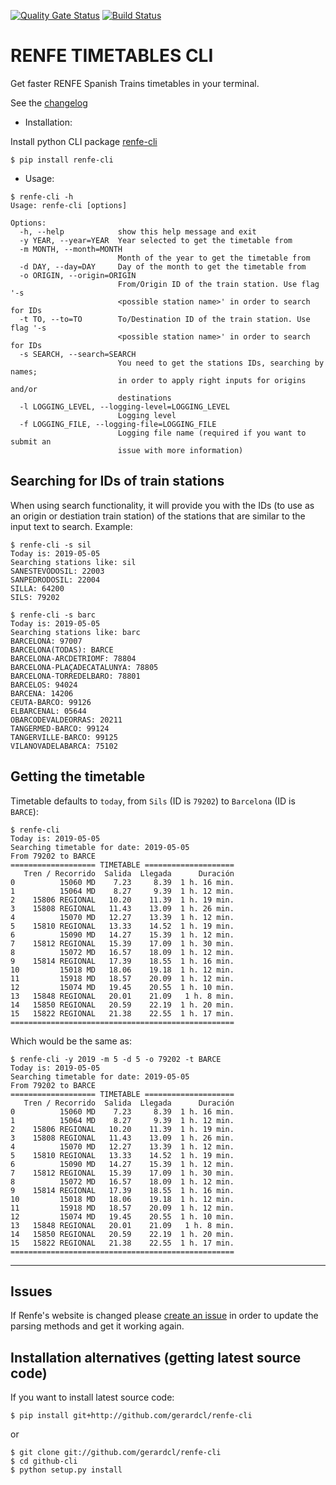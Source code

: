 [![Quality Gate Status](https://sonarcloud.io/api/project_badges/measure?project=gerardcl_renfe-cli&metric=alert_status)](https://sonarcloud.io/dashboard?id=gerardcl_renfe-cli) [![Build Status](https://travis-ci.org/gerardcl/renfe-cli.svg?branch=master)](https://travis-ci.org/gerardcl/renfe-cli)

RENFE TIMETABLES CLI
====================

Get faster RENFE Spanish Trains timetables in your terminal.

See the [changelog](https://github.com/gerardcl/renfe-cli/blob/master/CHANGELOG.md)


- Installation:

Install python CLI package [renfe-cli](https://pypi.org/project/renfe-cli/)

```
$ pip install renfe-cli
```

- Usage:

```
$ renfe-cli -h
Usage: renfe-cli [options]

Options:
  -h, --help            show this help message and exit
  -y YEAR, --year=YEAR  Year selected to get the timetable from
  -m MONTH, --month=MONTH
                        Month of the year to get the timetable from
  -d DAY, --day=DAY     Day of the month to get the timetable from
  -o ORIGIN, --origin=ORIGIN
                        From/Origin ID of the train station. Use flag '-s
                        <possible station name>' in order to search for IDs
  -t TO, --to=TO        To/Destination ID of the train station. Use flag '-s
                        <possible station name>' in order to search for IDs
  -s SEARCH, --search=SEARCH
                        You need to get the stations IDs, searching by names;
                        in order to apply right inputs for origins and/or
                        destinations
  -l LOGGING_LEVEL, --logging-level=LOGGING_LEVEL
                        Logging level
  -f LOGGING_FILE, --logging-file=LOGGING_FILE
                        Logging file name (required if you want to submit an
                        issue with more information)
```

**Searching for IDs of train stations**
----

 When using search functionality, it will provide you with the IDs (to use as an origin or destiation train station) of the stations that are similar to the input text to search. Example:

```
$ renfe-cli -s sil
Today is: 2019-05-05
Searching stations like: sil
SANESTEVODOSIL: 22003
SANPEDRODOSIL: 22004
SILLA: 64200
SILS: 79202

$ renfe-cli -s barc
Today is: 2019-05-05
Searching stations like: barc
BARCELONA: 97007
BARCELONA(TODAS): BARCE
BARCELONA-ARCDETRIOMF: 78804
BARCELONA-PLAÇADECATALUNYA: 78805
BARCELONA-TORREDELBARO: 78801
BARCELOS: 94024
BARCENA: 14206
CEUTA-BARCO: 99126
ELBARCENAL: 05644
OBARCODEVALDEORRAS: 20211
TANGERMED-BARCO: 99124
TANGERVILLE-BARCO: 99125
VILANOVADELABARCA: 75102
```

**Getting the timetable**
----
Timetable defaults to `today`, from `Sils` (ID is `79202`) to `Barcelona` (ID is `BARCE`):

```
$ renfe-cli
Today is: 2019-05-05
Searching timetable for date: 2019-05-05
From 79202 to BARCE
=================== TIMETABLE ====================
   Tren / Recorrido  Salida  Llegada      Duración
0          15060 MD    7.23     8.39  1 h. 16 min.
1          15064 MD    8.27     9.39  1 h. 12 min.
2    15806 REGIONAL   10.20    11.39  1 h. 19 min.
3    15808 REGIONAL   11.43    13.09  1 h. 26 min.
4          15070 MD   12.27    13.39  1 h. 12 min.
5    15810 REGIONAL   13.33    14.52  1 h. 19 min.
6          15090 MD   14.27    15.39  1 h. 12 min.
7    15812 REGIONAL   15.39    17.09  1 h. 30 min.
8          15072 MD   16.57    18.09  1 h. 12 min.
9    15814 REGIONAL   17.39    18.55  1 h. 16 min.
10         15018 MD   18.06    19.18  1 h. 12 min.
11         15918 MD   18.57    20.09  1 h. 12 min.
12         15074 MD   19.45    20.55  1 h. 10 min.
13   15848 REGIONAL   20.01    21.09   1 h. 8 min.
14   15850 REGIONAL   20.59    22.19  1 h. 20 min.
15   15822 REGIONAL   21.38    22.55  1 h. 17 min.
==================================================
```

Which would be the same as:

```
$ renfe-cli -y 2019 -m 5 -d 5 -o 79202 -t BARCE
Today is: 2019-05-05
Searching timetable for date: 2019-05-05
From 79202 to BARCE
=================== TIMETABLE ====================
   Tren / Recorrido  Salida  Llegada      Duración
0          15060 MD    7.23     8.39  1 h. 16 min.
1          15064 MD    8.27     9.39  1 h. 12 min.
2    15806 REGIONAL   10.20    11.39  1 h. 19 min.
3    15808 REGIONAL   11.43    13.09  1 h. 26 min.
4          15070 MD   12.27    13.39  1 h. 12 min.
5    15810 REGIONAL   13.33    14.52  1 h. 19 min.
6          15090 MD   14.27    15.39  1 h. 12 min.
7    15812 REGIONAL   15.39    17.09  1 h. 30 min.
8          15072 MD   16.57    18.09  1 h. 12 min.
9    15814 REGIONAL   17.39    18.55  1 h. 16 min.
10         15018 MD   18.06    19.18  1 h. 12 min.
11         15918 MD   18.57    20.09  1 h. 12 min.
12         15074 MD   19.45    20.55  1 h. 10 min.
13   15848 REGIONAL   20.01    21.09   1 h. 8 min.
14   15850 REGIONAL   20.59    22.19  1 h. 20 min.
15   15822 REGIONAL   21.38    22.55  1 h. 17 min.
==================================================
```


---

Issues
----
If Renfe's website is changed please [create an issue](https://github.com/gerardcl/renfe-cli/issues) in order to update the parsing methods and get it working again.


Installation alternatives (getting latest source code)
----
If you want to install latest source code:
```
$ pip install git+http://github.com/gerardcl/renfe-cli
```
or
```
$ git clone git://github.com/gerardcl/renfe-cli
$ cd github-cli
$ python setup.py install
```
